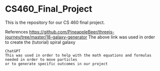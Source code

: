 # CS460_Final_Project
This is the repository for our CS 460 final project.

References
    https://github.com/PineappleBeer/threejs-journey/tree/master/18-galaxy-generator
    The above link was used in order to create the (tutorial) spiral galaxy 

    ChatGPT 
    This was used in order to help with the math equations and formulas needed in order to move particles
    or to generate specific outcomes in our project 